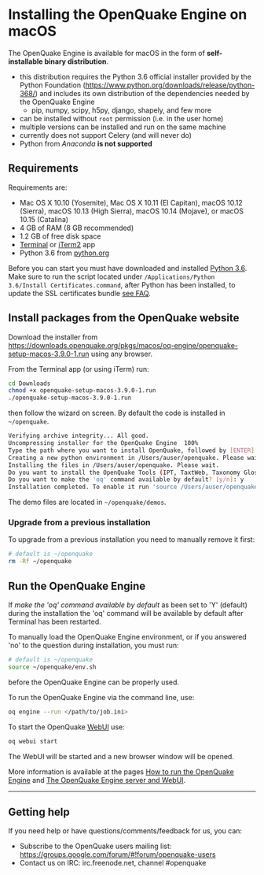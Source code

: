 # Installing the OpenQuake Engine on macOS
The OpenQuake Engine is available for macOS in the form of **self-installable binary distribution**.

- this distribution requires the Python 3.6 official installer provided by the Python Foundation (https://www.python.org/downloads/release/python-368/) and includes its own distribution of the dependencies needed by the OpenQuake Engine
    - pip, numpy, scipy, h5py, django, shapely, and few more
- can be installed without `root` permission (i.e. in the user home)
- multiple versions can be installed and run on the same machine
- currently does not support Celery (and will never do)
- Python from _Anaconda_ **is not supported**

## Requirements

Requirements are:

- Mac OS X 10.10 (Yosemite), Mac OS X 10.11 (El Capitan), macOS 10.12 (Sierra), macOS 10.13 (High Sierra), macOS 10.14 (Mojave), or macOS 10.15 (Catalina)
- 4 GB of RAM (8 GB recommended)
- 1.2 GB of free disk space
- [Terminal](https://support.apple.com/guide/terminal/welcome) or [iTerm2](https://www.iterm2.com/) app
- Python 3.6 from [python.org](https://python.org)

Before you can start you must have downloaded and installed [Python 3.6](https://www.python.org/ftp/python/3.6.8/python-3.6.8-macosx10.9.pkg).
Make sure to run the script located under `/Applications/Python 3.6/Install Certificates.command`, after Python has been installed, to update the SSL certificates bundle [see FAQ](../faq.md#certificate-verification-on-macOS).

## Install packages from the OpenQuake website

Download the installer from https://downloads.openquake.org/pkgs/macos/oq-engine/openquake-setup-macos-3.9.0-1.run using any browser.

From the Terminal app (or using iTerm) run:

```bash
cd Downloads
chmod +x openquake-setup-macos-3.9.0-1.run
./openquake-setup-macos-3.9.0-1.run
```
then follow the wizard on screen. By default the code is installed in `~/openquake`.

```bash
Verifying archive integrity... All good.
Uncompressing installer for the OpenQuake Engine  100%
Type the path where you want to install OpenQuake, followed by [ENTER]. Otherwise leave blank, it will be installed in /Users/auser/openquake:
Creating a new python environment in /Users/auser/openquake. Please wait.
Installing the files in /Users/auser/openquake. Please wait.
Do you want to install the OpenQuake Tools (IPT, TaxtWeb, Taxonomy Glossary)? [y/n]: y
Do you want to make the 'oq' command available by default? [y/n]: y
Installation completed. To enable it run 'source /Users/auser/openquake/env.sh'
```

The demo files are located in `~/openquake/demos`.


### Upgrade from a previous installation

To upgrade from a previous installation you need to manually remove it first:

```bash
# default is ~/openquake
rm -Rf ~/openquake
```


## Run the OpenQuake Engine

If _make the 'oq' command available by default_ as been set to 'Y' (default) during the installation
the 'oq' command will be available by default after Terminal has been restarted.

To manually load the OpenQuake Engine environment, or if you answered 'no' to the question during installation, you must run:

```bash
# default is ~/openquake
source ~/openquake/env.sh
```

before the OpenQuake Engine can be properly used.

To run the OpenQuake Engine via the command line, use:

```bash
oq engine --run </path/to/job.ini>
```

To start the OpenQuake [WebUI](../running/server.md) use:

```bash
oq webui start
```
The WebUI will be started and a new browser window will be opened.

More information is available at the pages [How to run the OpenQuake Engine](../running/unix.md) and [The OpenQuake Engine server and WebUI](../running/server.md).

***

## Getting help
If you need help or have questions/comments/feedback for us, you can:
  * Subscribe to the OpenQuake users mailing list: https://groups.google.com/forum/#!forum/openquake-users
  * Contact us on IRC: irc.freenode.net, channel #openquake
